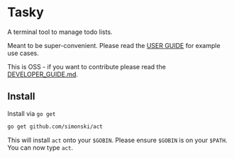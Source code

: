 # Tasky

A terminal tool to manage todo lists.

Meant to be super-convenient. Please read the [USER GUIDE](USER_GUIDE.md) for example  use cases.

This is OSS - if you want to contribute please read the [DEVELOPER_GUIDE.md](DEVELOPER_GUIDE.md).

## Install

Install via `go get`

```bash
go get github.com/simonski/act
```

This will install `act` onto your `$GOBIN`. Please ensure `$GOBIN` is on your `$PATH`.  You can now type `act`.
